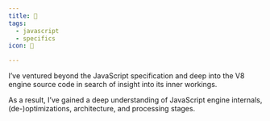 ```yaml
---
title: 🔩
tags:
  - javascript
  - specifics
icon: 🔩

---
```

I’ve ventured beyond the JavaScript specification and deep into the V8 engine source code in search of insight into its inner workings.

As a result, I’ve gained a deep understanding of JavaScript engine internals, (de-)optimizations, architecture, and processing stages.